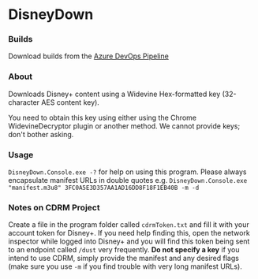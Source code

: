 # DisneyDown
### Builds
Download builds from the [Azure DevOps Pipeline](https://dev.azure.com/brhmedia/DisneyDown/_build)

### About
Downloads Disney+ content using a Widevine Hex-formatted key (32-character AES content key).

You need to obtain this key using either using the Chrome WidevineDecryptor plugin or another method. We cannot provide keys; don't bother asking.

### Usage
`DisneyDown.Console.exe -?` for help on using this program. Please always encapsulate manifest URLs in double quotes e.g. `DisneyDown.Console.exe "manifest.m3u8" 3FC0A5E3D357AA1AD16DD8F18F1EB40B -m -d`

### Notes on CDRM Project
Create a file in the program folder called `cdrmToken.txt` and fill it with your account token for Disney+. If you need help finding this, open the network inspector while logged into Disney+ and you will find this token being sent to an endpoint called `/dust` very frequently. **Do not specify a key** if you intend to use CDRM, simply provide the manifest and any desired flags (make sure you use `-m` if you find trouble with very long manifest URLs).
